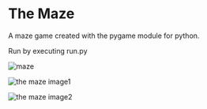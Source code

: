 # The Maze
A maze game created with the pygame module for python.

Run by executing run.py

![maze](https://user-images.githubusercontent.com/112262472/192659856-f16b6dda-2146-4581-9803-e2fc3e3030c2.gif)

![the maze image1](https://user-images.githubusercontent.com/112262472/190869559-1acfc17d-06f1-41d5-a937-a55e9910ff72.PNG)

![the maze image2](https://user-images.githubusercontent.com/112262472/190869563-451a9169-a18e-44b3-b37e-ae6a72234f83.PNG)
